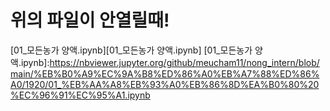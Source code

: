 # 위의 파일이 안열릴때!

[01_모든농가 양액.ipynb][01_모든농가 양액.ipynb]
[01_모든농가 양액.ipynb]:https://nbviewer.jupyter.org/github/meucham11/nong_intern/blob/main/%EB%B0%A9%EC%9A%B8%ED%86%A0%EB%A7%88%ED%86%A0/1920/01_%EB%AA%A8%EB%93%A0%EB%86%8D%EA%B0%80%20%EC%96%91%EC%95%A1.ipynb
